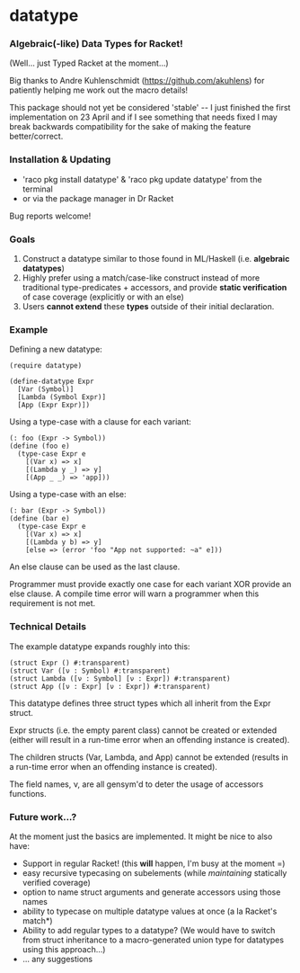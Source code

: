 # datatype
### Algebraic(-like) Data Types for Racket!

(Well... just Typed Racket at the moment...)

Big thanks to Andre Kuhlenschmidt (https://github.com/akuhlens) for patiently helping me work out the macro details!

This package should not yet be considered 'stable' -- I just finished the first implementation on 23 April and if I see something that needs fixed I may break backwards compatibility for the sake of making the feature better/correct.

### Installation & Updating
+ 'raco pkg install datatype' & 'raco pkg update datatype' from the terminal
+ or via the package manager in Dr Racket

Bug reports welcome!

### Goals

1. Construct a datatype similar to those found in ML/Haskell (i.e. **algebraic datatypes**)
2. Highly prefer using a match/case-like construct instead of 
more traditional type-predicates + accessors, and provide **static
verification** of case coverage (explicitly or with
an else)
3. Users **cannot extend** these **types** outside of their initial declaration.

### Example

Defining a new datatype:
```racket
(require datatype)

(define-datatype Expr
  [Var (Symbol)]
  [Lambda (Symbol Expr)]
  [App (Expr Expr)])
```

Using a type-case with a clause for each variant:
```racket
(: foo (Expr -> Symbol))
(define (foo e)
  (type-case Expr e
    [(Var x) => x]
    [(Lambda y _) => y]
    [(App _ _) => 'app]))
```

Using a type-case with an else:

```racket
(: bar (Expr -> Symbol))
(define (bar e)
  (type-case Expr e
    [(Var x) => x]
    [(Lambda y b) => y]
    [else => (error 'foo "App not supported: ~a" e]))
```

An else clause can be used as the last clause.

Programmer must provide exactly one case for each variant XOR provide an else clause. A compile time error will warn a programmer when this requirement is not met.

### Technical Details

The example datatype expands roughly into this:

```racket
(struct Expr () #:transparent)
(struct Var ([ν : Symbol) #:transparent)
(struct Lambda ([ν : Symbol] [ν : Expr]) #:transparent)
(struct App ([ν : Expr] [ν : Expr]) #:transparent)
```

This datatype defines three struct types which all inherit from the Expr struct.

Expr structs (i.e. the empty parent class) cannot be created or extended (either will result in a run-time error when an offending instance is created).

The children structs (Var, Lambda, and App) cannot be extended (results in a run-time error when an offending instance is created).

The field names, ν, are all gensym'd to deter the usage of accessors functions.

### Future work...?

At the moment just the basics are implemented. It might be nice to also have:

* Support in regular Racket! (this **will** happen, I'm busy at the moment =)
* easy recursive typecasing on subelements (while *maintaining* statically verified coverage)
* option to name struct arguments and generate accessors using those names
* ability to typecase on multiple datatype values at once (a la Racket's match*)
* Ability to add regular types to a datatype? (We would have to switch from struct inheritance to a macro-generated union type for datatypes using this approach...)
* ... any suggestions
